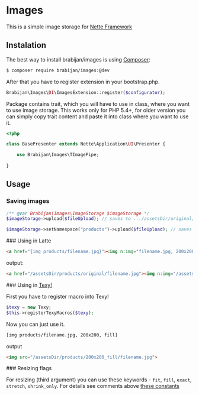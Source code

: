 # Images

This is a simple image storage for [Nette Framework](http://nette.org/)

## Instalation

The best way to install brabijan/images is using  [Composer](http://getcomposer.org/):


```sh
$ composer require brabijan/images:@dev
```

After that you have to register extension in your bootstrap.php.

```php
Brabijan\Images\DI\ImagesExtension::register($configurator);
```

Package contains trait, which you will have to use in class, where you want to use image storage. This works only for PHP 5.4+, for older version you can simply copy trait content and paste it into class where you want to use it.

```php
<?php

class BasePresenter extends Nette\Application\UI\Presenter {

	use Brabijan\Images\TImagePipe;
	
}

```

## Usage

### Saving images

```php
/** @var Brabijan\Images\ImageStorage $imageStorage */
$imageStorage->upload($fileUpload); // saves to .../assetsDir/original/filename.jpg

$imageStorage->setNamespace("products")->upload($fileUpload); // saves to .../assetsDir/products/original/filename.jpg
```

### Using in Latte

```html
<a href="{img products/filename.jpg}"><img n:img="filename.jpg, 200x200, fill"></a>
```

output:

```html
<a href="/assetsDir/products/original/filename.jpg"><img n:img="/assetsDir/200x200_fill/filename.jpg"></a>
```

### Using in [Texy!](http://texy.info/)

First you have to register macro into Texy!

```php
$texy = new Texy;
$this->registerTexyMacros($texy);
```

Now you can just use it.

```html
[img products/filename.jpg, 200x200, fill]
```

output

```html
<img src="/assetsDir/products/200x200_fill/filename.jpg">
```

### Resizing flags

For resizing (third argument) you can use these keywords - `fit`, `fill`, `exact`, `stretch`, `shrink_only`. For details see comments above [these constants](http://api.nette.org/2.0/source-common.Image.php.html#105)